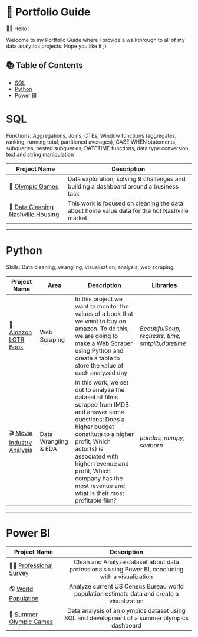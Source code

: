 # 🧭 Portfolio Guide

🙋‍♂️ Hello !

Welcome to my Portfolio Guide where I provide a walkthrough to all of my data analytics projects. Hope you like it ;)

## 📚 Table of Contents
- [SQL](#sql)
- [Python](#python)
- [Power BI](#power-bi)

# SQL

Functions: Aggregations, Joins, CTEs, Window functions (aggregates, ranking, running total, partitioned averages), CASE WHEN statements, subqueries, nested subqueries, DATETIME functions, data type conversion, text and string manipulation

| Project Name | Description |  
|---|---|
| 🏅 [Olympic Games](https://github.com/giovannilp/Olympic-Games-SQL-PowerBI/blob/main/Olympic.md) | Data exploration, solving 9 challenges and building a dashboard around a business task |  
| 🧹 [Data Cleaning Nashville Housing](https://github.com/giovannilp/Data-Cleaning-SQL-Nashville-housing-datatset/blob/main/DataCleaning.md) | This work is focused on cleaning the data about home value data for the hot Nashville market |  
***
# Python
Skills: Data cleaning, wrangling, visualisation, analysis, web scraping.

| Project Name | Area | Description |  Libraries | 
|---|---|---|---|
| 💍 [Amazon LOTR Book](https://github.com/giovannilp/Web-Scraping-Python/blob/main/LOTR_Book.ipynb) | Web Scraping | In this project we want to monitor the values of a book that we want to buy on amazon. To do this, we are going to make a Web Scraper using Python and create a table to store the value of each analyzed day  | *BeautifulSoup, requests, time, smtplib,datetime*|  
| 🎬 [Movie Industry Analysis](https://github.com/giovannilp/Movie-Analysis-IMDB-Python/blob/main/Movies%20Correlations.ipynb) | Data Wrangling & EDA | In this work, we set out to analyze the dataset of films scraped from IMDB and answer some questions: Does a higher budget constitute to a higher profit, Which actor(s) is associated with higher revenue and profit, Which company has the most revenue and what is their most profitable film?| *pandas, numpy, seaborn*  |    
***

# Power BI

| Project Name   | Description |
|----------|:-------------:|
| 👩‍💻 [Professional Survey](https://github.com/giovannilp/Professional-Survey/blob/main/README.md) | Clean and Analyze dataset about data professionals using Power BI, concluding with a visualization  |
| 🌎 [World Population](https://github.com/giovannilp/World-Population/blob/main/README.md) |   Analyze current US Census Bureau world population estimate data and create a visualization   |
| 🏅 [Summer Olympic Games](https://github.com/giovannilp/Olympic-Games-SQL-PowerBI/blob/main/README.md) |  Data analysis of an olympics dataset using SQL and development of a summer olympics dashboard   |






